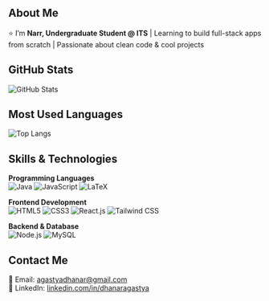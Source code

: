 ## About Me  
⭐ I’m **Narr, Undergraduate Student @ ITS** | Learning to build full-stack apps from scratch | Passionate about clean code & cool projects 



## GitHub Stats  
![GitHub Stats](https://github-readme-stats.vercel.app/api?username=agastyaa-nar&show_icons=true&theme=tokyonight)  

## Most Used Languages  
![Top Langs](https://github-readme-stats.vercel.app/api/top-langs/?username=agastyaa-nar&langs_count=10&layout=compact&theme=tokyonight&hide=typescript)  

## Skills & Technologies  

**Programming Languages**  
![Java](https://img.shields.io/badge/java-%23ED8B00.svg?style=for-the-badge&logo=openjdk&logoColor=white) ![JavaScript](https://img.shields.io/badge/JavaScript-F7DF1E?style=for-the-badge&logo=javascript&logoColor=black) ![LaTeX](https://img.shields.io/badge/latex-%23008080.svg?style=for-the-badge&logo=latex&logoColor=white)  

**Frontend Development**  
![HTML5](https://img.shields.io/badge/html5-%23E34F26.svg?style=for-the-badge&logo=html5&logoColor=white) ![CSS3](https://img.shields.io/badge/css3-%231572B6.svg?style=for-the-badge&logo=css3&logoColor=white) ![React.js](https://img.shields.io/badge/React-%2361DAFB.svg?style=for-the-badge&logo=react&logoColor=white) ![Tailwind CSS](https://img.shields.io/badge/TailwindCSS-%2338B2AC.svg?style=for-the-badge&logo=tailwind-css&logoColor=white)  

**Backend & Database**  
![Node.js](https://img.shields.io/badge/Node.js-%23339933.svg?style=for-the-badge&logo=node.js&logoColor=white) ![MySQL](https://img.shields.io/badge/MySQL-005C84?style=for-the-badge&logo=mysql&logoColor=white)  

## Contact Me  
📧 Email: agastyadhanar@gmail.com  
🔗 LinkedIn: [linkedin.com/in/dhanaragastya](https://www.linkedin.com/in/dhanaragastya)  

